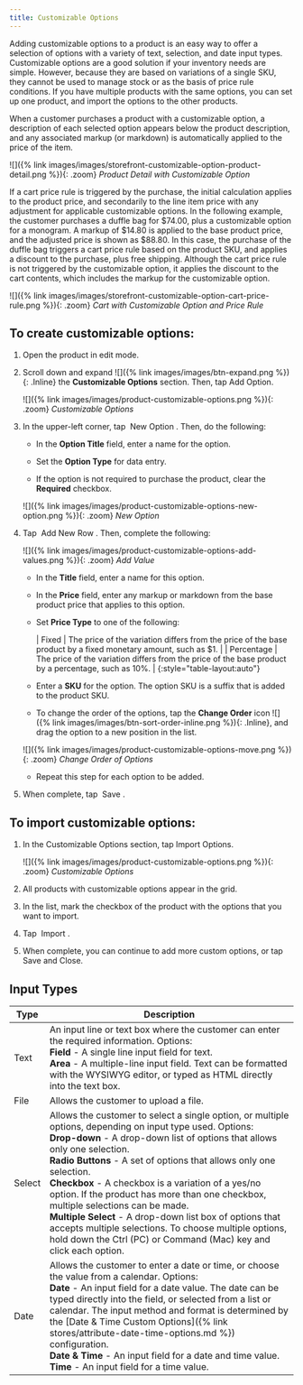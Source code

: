 ```yaml
---
title: Customizable Options
---
```


Adding customizable options to a product is an easy way to offer a selection of options with a variety of text, selection, and date input types. Customizable options are a good solution if your inventory needs are simple. However, because they are based on variations of a single SKU, they cannot be used to manage stock or as the basis of price rule conditions. If you have multiple products with the same options, you can set up one product, and import the options to the other products.

When a customer purchases a product with a customizable option, a description of each selected option appears below the product description, and any associated markup (or markdown) is automatically applied to the price of the item.

![]({% link images/images/storefront-customizable-option-product-detail.png %}){: .zoom}
_Product Detail with Customizable Option_

If a cart price rule is triggered by the purchase, the initial calculation applies to the product price, and secondarily to the line item price with any adjustment for applicable customizable options. In the following example, the customer purchases a duffle bag for $74.00, plus a customizable option for a monogram. A markup of $14.80 is applied to the base product price, and the adjusted price is shown as $88.80. In this case, the purchase of the duffle bag triggers a cart price rule based on the product SKU, and applies a discount to the purchase, plus free shipping. Although the cart price rule is not triggered by the customizable option, it applies the discount to the cart contents, which includes the markup for the customizable option.

![]({% link images/images/storefront-customizable-option-cart-price-rule.png %}){: .zoom}
_Cart with Customizable Option and Price Rule_

## To create customizable options:

1. Open the product in edit mode.

1. Scroll down and expand ![]({% link images/images/btn-expand.png %}){: .Inline} the **Customizable Options** section. Then, tap <span class="btn">Add Option</span>.

   ![]({% link images/images/product-customizable-options.png %}){: .zoom}
   _Customizable Options_

1. In the upper-left corner, tap <span class="btn"> New Option </span>. Then, do the following:

   * In the **Option Title** field, enter a name for the option.

   * Set the **Option Type** for data entry.

   * If the option is not required to purchase the product, clear the **Required** checkbox.

   ![]({% link images/images/product-customizable-options-new-option.png %}){: .zoom}
   *New Option*

1. Tap <span class="btn"> Add New Row </span>. Then, complete the following:

   ![]({% link images/images/product-customizable-options-add-values.png %}){: .zoom}
   *Add Value*

   * In the **Title** field, enter a name for this option.

   * In the **Price** field, enter any markup or markdown from the base product price that applies to this option.

   * Set **Price Type** to one of the following:

      | Fixed | The price of the variation differs from the price of the base product by a fixed monetary amount, such as $1. |
      | Percentage | The price of the variation differs from the price of the base product by a percentage, such as 10%. |
   {:style="table-layout:auto"}

   * Enter a **SKU** for the option. The option SKU is a suffix that is added to the product SKU.

   * To change the order of the options, tap the **Change Order** icon ![]({% link images/images/btn-sort-order-inline.png %}){: .Inline}, and drag the option to a new position in the list.

   ![]({% link images/images/product-customizable-options-move.png %}){: .zoom}
   *Change Order of Options*

   * Repeat this step for each option to be added.

1. When complete, tap <span class="btn"> Save </span>.

## To import customizable options:

1. In the Customizable Options section, tap <span class="btn">Import Options</span>.

   ![]({% link images/images/product-customizable-options.png %}){: .zoom}
   *Customizable Options*

1. All products with customizable options appear in the grid.

1. In the list, mark the checkbox of the product with the options that you want to import.

1. Tap <span class="btn"> Import </span>.

1. When complete, you can continue to add more custom options, or tap <span class="btn">Save and Close</span>.

## Input Types

|Type|Description|
|--- |--- |
|Text|An input line or text box where the customer can enter the required information. Options:<br />**Field** - A  single line input field for text.<br />**Area** - A multiple-line input field. Text can be formatted with the WYSIWYG editor, or typed as HTML directly into the text box.|
|File|Allows the customer to upload a file.|
|Select|Allows the customer to select a single option, or multiple options, depending on input type used. Options:<br />**Drop-down** - A drop-down list of options that allows only one selection.<br />**Radio Buttons** - A set of options that allows only one selection.<br />**Checkbox** - A checkbox is a variation of a yes/no option. If the product has more than one checkbox, multiple selections can be made.<br />**Multiple Select** - A drop-down list box of options that accepts multiple selections. To choose multiple options, hold down the Ctrl (PC) or Command (Mac) key and click each option.|
|Date|Allows the customer to enter a date or time, or choose the value from a calendar. Options: <br />**Date** - An input field for a date value. The date can be typed directly into the field, or selected from a list or calendar. The input method and format is determined by the [Date & Time Custom Options]({% link stores/attribute-date-time-options.md %}) configuration.<br />**Date & Time** - An input field for a date and time value.<br />**Time** - An input field for a time value.|
